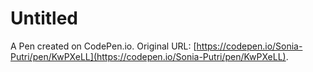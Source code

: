 # Untitled

A Pen created on CodePen.io. Original URL: [https://codepen.io/Sonia-Putri/pen/KwPXeLL](https://codepen.io/Sonia-Putri/pen/KwPXeLL).

